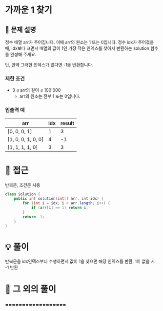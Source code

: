 # 가까운 1 찾기

## 📌 문제 설명

정수 배열 arr가 주어집니다. 이때 arr의 원소는 1 또는 0입니다. 정수 idx가 주어졌을 때, idx보다 크면서 배열의 값이 1인 가장 작은 인덱스를 찾아서 반환하는 solution 함수를 완성해 주세요.

단, 만약 그러한 인덱스가 없다면 -1을 반환합니다.

### 제한 조건

- 3 ≤ arr의 길이 ≤ 100'000
  - arr의 원소는 전부 1 또는 0입니다.

### 입출력 예

| arr                | idx | result |
| ------------------ | --- | ------ |
| [0, 0, 0, 1]       | 1   | 3      |
| [1, 0, 0, 1, 0, 0] | 4   | -1     |
| [1, 1, 1, 1, 0]    | 3   | 3      |

# 🧐 접근

반복문, 조건문 사용

```java
class Solution {
    public int solution(int[] arr, int idx) {
        for (int i = idx; i < arr.length; i++) {
            if (arr[i] == 1) return i;
        }
        return -1;
    }
}
```

# 💡 풀이

반복문을 idx인덱스부터 수행하면서 값이 1을 찾으면 해당 인덱스를 반환, 1이 없을 시 -1 반환

# 📘 그 외의 풀이

### ==================